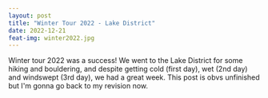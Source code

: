 ```yaml
---
layout: post
title: "Winter Tour 2022 - Lake District"
date: 2022-12-21
feat-img: winter2022.jpg
---
```


Winter tour 2022 was a success! We went to the Lake District for some hiking and bouldering, and despite getting cold (first day), wet (2nd day) and windswept (3rd day), we had a great week.
This post is obvs unfinished but I'm gonna go back to my revision now.
